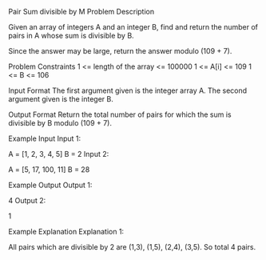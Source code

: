 Pair Sum divisible by M
Problem Description

Given an array of integers A and an integer B, find and return the number of pairs in A whose sum is divisible by B.

Since the answer may be large, return the answer modulo (109 + 7).



Problem Constraints
1 <= length of the array <= 100000
1 <= A[i] <= 109
1 <= B <= 106



Input Format
The first argument given is the integer array A.
The second argument given is the integer B.



Output Format
Return the total number of pairs for which the sum is divisible by B modulo (109 + 7).



Example Input
Input 1:

 A = [1, 2, 3, 4, 5]
 B = 2
Input 2:

 A = [5, 17, 100, 11]
 B = 28


Example Output
Output 1:

 4
Output 2:

 1


Example Explanation
Explanation 1:

 All pairs which are divisible by 2 are (1,3), (1,5), (2,4), (3,5). 
 So total 4 pairs.